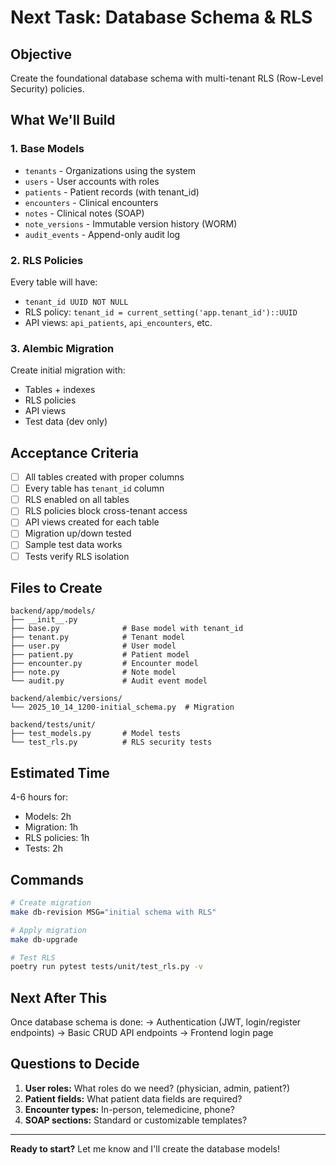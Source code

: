 # Next Task: Database Schema & RLS

## Objective
Create the foundational database schema with multi-tenant RLS (Row-Level Security) policies.

## What We'll Build

### 1. Base Models
- `tenants` - Organizations using the system
- `users` - User accounts with roles
- `patients` - Patient records (with tenant_id)
- `encounters` - Clinical encounters
- `notes` - Clinical notes (SOAP)
- `note_versions` - Immutable version history (WORM)
- `audit_events` - Append-only audit log

### 2. RLS Policies
Every table will have:
- `tenant_id UUID NOT NULL`
- RLS policy: `tenant_id = current_setting('app.tenant_id')::UUID`
- API views: `api_patients`, `api_encounters`, etc.

### 3. Alembic Migration
Create initial migration with:
- Tables + indexes
- RLS policies
- API views
- Test data (dev only)

## Acceptance Criteria

- [ ] All tables created with proper columns
- [ ] Every table has `tenant_id` column
- [ ] RLS enabled on all tables
- [ ] RLS policies block cross-tenant access
- [ ] API views created for each table
- [ ] Migration up/down tested
- [ ] Sample test data works
- [ ] Tests verify RLS isolation

## Files to Create

```
backend/app/models/
├── __init__.py
├── base.py              # Base model with tenant_id
├── tenant.py            # Tenant model
├── user.py              # User model
├── patient.py           # Patient model
├── encounter.py         # Encounter model
├── note.py              # Note model
└── audit.py             # Audit event model

backend/alembic/versions/
└── 2025_10_14_1200-initial_schema.py  # Migration

backend/tests/unit/
├── test_models.py       # Model tests
└── test_rls.py          # RLS security tests
```

## Estimated Time
4-6 hours for:
- Models: 2h
- Migration: 1h
- RLS policies: 1h
- Tests: 2h

## Commands

```bash
# Create migration
make db-revision MSG="initial schema with RLS"

# Apply migration
make db-upgrade

# Test RLS
poetry run pytest tests/unit/test_rls.py -v
```

## Next After This

Once database schema is done:
→ Authentication (JWT, login/register endpoints)
→ Basic CRUD API endpoints
→ Frontend login page

## Questions to Decide

1. **User roles:** What roles do we need? (physician, admin, patient?)
2. **Patient fields:** What patient data fields are required?
3. **Encounter types:** In-person, telemedicine, phone?
4. **SOAP sections:** Standard or customizable templates?

---

**Ready to start?** Let me know and I'll create the database models!
